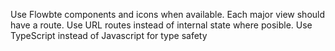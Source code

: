 Use Flowbte components and icons when available.
Each major view should have a route. Use URL routes instead of internal state where posible.
Use TypeScript instead of Javascript for type safety